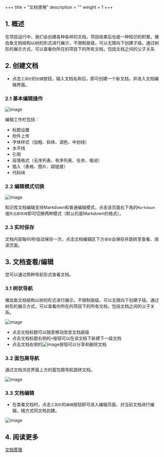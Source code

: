 +++
title = "文档使用"
description = ""
weight = 1
+++


## 1. 概述
在项目运行中，我们会创建各种各样的文档，项目结束后也是一种知识的积累。猪齿鱼文档结构以树的形式进行展示，不限制层级，可以无限向下创建子级。通过树形的展示方式，可以查看你所在的项目下的所有文档，包括文档之间的父子关系

## 2. 创建文档

* 点击`工具栏`的`创建`按钮，输入文档名称后，即可创建一个新文档，并进入文档编辑界面。

### 2.1 基本编辑操作

![image](/docs/user-guide/cooperation/knowledge-base/image/knowledge-02.png)

编辑工作栏包括：
- 标题设置
- 附件上传
- 字体样式（加粗、斜体、调色、中划线）
- 水平线
- 引用
- 段落格式（无序列表、有序列表、任务、缩进）
- 插入（表格、图片、超链接）
- 代码块

### 2.2 编辑模式切换

![image](/docs/user-guide/cooperation/knowledge-base/image/knowledge-03.png)

知识库文档编辑支持Markdown和普通编辑模式，点击该页面右下角的`Markdown`或`所见即所得`即可切换两种模式（默认的是Markdown的格式）。

### 2.3 实时保存

文档内容每60秒自动保存一次，点击文档编辑区下方`保存`会保存并跳转至查看、阅读页面。

## 3. 文档查看/编辑

您可以通过两种导航形式查看文档。

### 3.1 树状导航

猪齿鱼文档结构以树的形式进行展示，不限制层级，可以无限向下创建子级。通过树形的展示方式，可以查看你所在的项目下的所有文档，包括文档之间的父子关系。

![image](/docs/user-guide/cooperation/knowledge-base/image/knowledge-04.png)

* 点击文档标题可以随意移动改变文档层级
* 点击文档标题右侧的`+`按钮可以在该文档下新建下一级文档
* 点击文档右侧的![image](https://minio.choerodon.com.cn/knowledgebase-service/file_e068bfbf62d0416aab1b6f77b7ecaeca_blob.png)按钮可以分享和删除文档

### 3.2 面包屑导航

通过文档浏览界面上方的面包屑导航跳转文档。

![image](/docs/user-guide/cooperation/knowledge-base/image/knowledge-05.png)

### 3.3 文档编辑

* 在查看文档时，点击`工具栏`的`编辑`按钮即可进入编辑页面，对当前文档进行编辑，辑方式同文档创建。

![image](/docs/user-guide/cooperation/knowledge-base/image/knowledge-07.png)

## 4. 阅读更多

[文档管理](../managedoc)



